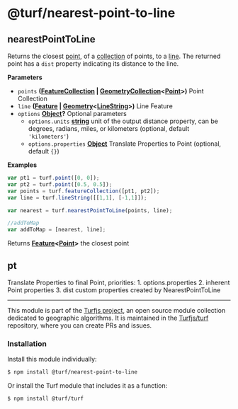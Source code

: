 # @turf/nearest-point-to-line

<!-- Generated by documentation.js. Update this documentation by updating the source code. -->

## nearestPointToLine

Returns the closest [point][1], of a [collection][2] of points, to a [line][3].
The returned point has a `dist` property indicating its distance to the line.

**Parameters**

-   `points` **([FeatureCollection][4] \| [GeometryCollection][5]&lt;[Point][6]>)** Point Collection
-   `line` **([Feature][7] \| [Geometry][8]&lt;[LineString][9]>)** Line Feature
-   `options` **[Object][10]?** Optional parameters
    -   `options.units` **[string][11]** unit of the output distance property, can be degrees, radians, miles, or kilometers (optional, default `'kilometers'`)
    -   `options.properties` **[Object][10]** Translate Properties to Point (optional, default `{}`)

**Examples**

```javascript
var pt1 = turf.point([0, 0]);
var pt2 = turf.point([0.5, 0.5]);
var points = turf.featureCollection([pt1, pt2]);
var line = turf.lineString([[1,1], [-1,1]]);

var nearest = turf.nearestPointToLine(points, line);

//addToMap
var addToMap = [nearest, line];
```

Returns **[Feature][7]&lt;[Point][6]>** the closest point

## pt

Translate Properties to final Point, priorities:
1\. options.properties
2\. inherent Point properties
3\. dist custom properties created by NearestPointToLine

[1]: https://tools.ietf.org/html/rfc7946#section-3.1.2

[2]: https://tools.ietf.org/html/rfc7946#section-3.3

[3]: https://tools.ietf.org/html/rfc7946#section-3.1.4

[4]: https://tools.ietf.org/html/rfc7946#section-3.3

[5]: https://tools.ietf.org/html/rfc7946#section-3.1.8

[6]: https://tools.ietf.org/html/rfc7946#section-3.1.2

[7]: https://tools.ietf.org/html/rfc7946#section-3.2

[8]: https://tools.ietf.org/html/rfc7946#section-3.1

[9]: https://tools.ietf.org/html/rfc7946#section-3.1.4

[10]: https://developer.mozilla.org/docs/Web/JavaScript/Reference/Global_Objects/Object

[11]: https://developer.mozilla.org/docs/Web/JavaScript/Reference/Global_Objects/String

<!-- This file is automatically generated. Please don't edit it directly:
if you find an error, edit the source file (likely index.js), and re-run
./scripts/generate-readmes in the turf project. -->

---

This module is part of the [Turfjs project](http://turfjs.org/), an open source
module collection dedicated to geographic algorithms. It is maintained in the
[Turfjs/turf](https://github.com/Turfjs/turf) repository, where you can create
PRs and issues.

### Installation

Install this module individually:

```sh
$ npm install @turf/nearest-point-to-line
```

Or install the Turf module that includes it as a function:

```sh
$ npm install @turf/turf
```
